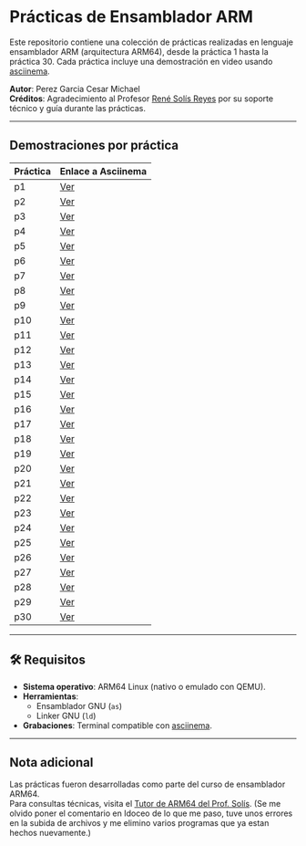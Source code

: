 # Prácticas de Ensamblador ARM 

Este repositorio contiene una colección de prácticas realizadas en lenguaje ensamblador ARM (arquitectura ARM64), desde la práctica 1 hasta la práctica 30. Cada práctica incluye una demostración en video usando [asciinema](https://asciinema.org).  

**Autor**: Perez Garcia Cesar Michael  
**Créditos**: Agradecimiento al Profesor [René Solís Reyes](https://github.com/IoTeacher) por su soporte técnico y guía durante las prácticas.  

---

## Demostraciones por práctica  

| Práctica | Enlace a Asciinema |
|----------|---------------------|
| p1       | [Ver](https://asciinema.org/a/BrIsB1TIBbo5Td4TWwobCmuYh) |
| p2       | [Ver](https://asciinema.org/a/p4GY3cwpQyxttiPgQ02dPyybm) |
| p3       | [Ver](https://asciinema.org/a/5c94ykKsoL5NcOvBhA2t8RP5Z) |
| p4       | [Ver](https://asciinema.org/a/N7DsgDPORIso0PkFKJmmFkBaj) |
| p5       | [Ver](https://asciinema.org/a/AVop35BAKvNfH0BK1NM9KIGqx) |
| p6       | [Ver](https://asciinema.org/a/BC4YMsztCFHU1HDbJ6xI9GNyn) |
| p7       | [Ver](https://asciinema.org/a/OzMeVDe3x49DJK2UaptjCmoUx) |
| p8       | [Ver](https://asciinema.org/a/PZkH5Fn0oyEGNMMoMUXdc40TZ) |
| p9       | [Ver](https://asciinema.org/a/3syS4Mgo8HRqls8mCwfQaHNHL) |
| p10      | [Ver](https://asciinema.org/a/1zSAi7tlBDKwEiF5nZwaCJQ34) |
| p11      | [Ver](https://asciinema.org/a/R0zsac9S4nDi0yerHD99VRpPC) |
| p12      | [Ver](https://asciinema.org/a/svPedi2SticbjbN0RUiJwqqMn) |
| p13      | [Ver](https://asciinema.org/a/R0iIMLxoSI3oSNOkPQQVxxl86) |
| p14      | [Ver](https://asciinema.org/a/8LnBGkbmbI21vDxY8ovSFh3tS) |
| p15      | [Ver](https://asciinema.org/a/r0Vtq5WCwXnfqKQVQSnt3Byuj) |
| p16      | [Ver](https://asciinema.org/a/Mg0BPZYIl5Somd0Wj5cPrKHgy) |
| p17      | [Ver](https://asciinema.org/a/dbF042ao3HlADiTBaBZg2oDa6) |
| p18      | [Ver](https://asciinema.org/a/wKB0rXtlcwyn2jXKyzjG4oqhh) |
| p19      | [Ver](https://asciinema.org/a/qymRpKy5gXcFcYsWEz83qG0Bp) |
| p20      | [Ver](https://asciinema.org/a/g3YeRwwK4oiUksDIfGAqHqwjF) |
| p21      | [Ver](https://asciinema.org/a/zDWYmQpmNJoJy3xOV8p831J6o) |
| p22      | [Ver](https://asciinema.org/a/qEXCGSttOkEFjSoQDL3jkyzG6) |
| p23      | [Ver](https://asciinema.org/a/0oGuUDnulYnDXuvVKS0FB6KIF) |
| p24      | [Ver](https://asciinema.org/a/qaSdobo2FQX8PXKBGmJhhzwhD) |
| p25      | [Ver](https://asciinema.org/a/wgnP0vLgI5Z5142nW2J1KUQsH) |
| p26      | [Ver](https://asciinema.org/a/1XmxvWTLt5K9ubXkETieXmlAR) |
| p27      | [Ver](https://asciinema.org/a/yVhMqplaM5dt0Alf874UgPlG8) |
| p28      | [Ver](https://asciinema.org/a/jCrx3u70De0YxRNmU028UFtju) |
| p29      | [Ver](https://asciinema.org/a/PupFiSZdtCoBpTKAryOzacLnS) |
| p30      | [Ver](https://asciinema.org/a/34tI7lRkDZPfJk3QXQWxjXrSQ) |

---

## 🛠 Requisitos  

- **Sistema operativo**: ARM64 Linux (nativo o emulado con QEMU).  
- **Herramientas**:  
  - Ensamblador GNU (`as`)  
  - Linker GNU (`ld`)  
- **Grabaciones**: Terminal compatible con [asciinema](https://asciinema.org).  

---

## Nota adicional  
Las prácticas fueron desarrolladas como parte del curso de ensamblador ARM64.  
Para consultas técnicas, visita el [Tutor de ARM64 del Prof. Solís](https://chatgpt.com/g/g-ikW4IppBT-arm64-assembly-tutor-for-raspbianos-linux). 
(Se me olvido poner el comentario en Idoceo de lo que me paso, tuve unos errores en la subida de archivos y me elimino varios programas que ya estan hechos nuevamente.)
